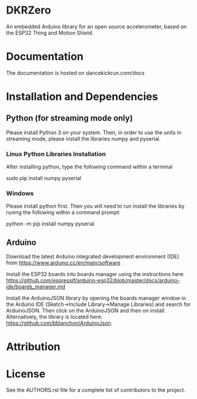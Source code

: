 # DKRZero

An embedded Arduino library for an open source accelerometer, based on the ESP32 Thing and Motion Shield. 

# Documentation

The documentation is hosted on dancekickrun.com/docs

# Installation and Dependencies

## Python (for streaming mode only)

Please install Python 3 on your system. Then, in order to use the units in streaming mode, please install 
the libraries numpy and pyserial. 

### Linux Python Libraries Installation 

After installing python, type the following command within a terminal 

sudo pip install numpy pyserial

### Windows 

Please install python first. Then you will need to run install the libraries by runing the following within a command prompt: 

python -m pip install numpy pyserial

## Arduino

Download the latest Arduino integrated development environment (IDE) from https://www.arduino.cc/en/main/software 

Install the ESP32 boards into boards manager using the instructions here: https://github.com/espressif/arduino-esp32/blob/master/docs/arduino-ide/boards_manager.md

Install the ArduinoJSON library by opening the boards manager window in the Arduino IDE (Sketch->Include Library->Manage Libraries) and search for ArduinoJSON. Then click on the ArduinoJSON and then on install. Alternatively, the library is located here: https://github.com/bblanchon/ArduinoJson. 




# Attribution

# License

See the AUTHORS.rst file for a complete list of contributors to the project.
